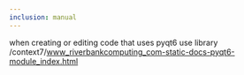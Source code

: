 ```yaml
---
inclusion: manual
---
```

when creating or editing code that uses pyqt6 use library /context7/www_riverbankcomputing_com-static-docs-pyqt6-module_index.html